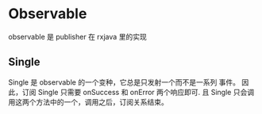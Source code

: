 # Observable
observable 是 publisher 在 rxjava 里的实现
## Single
Single 是 observable 的一个变种，它总是只发射一个而不是一系列 事件。 因此，订阅 Single 只需要 onSuccess 和 onError 两个响应即可. 且 Single 只会调用这两个方法中的一个，调用之后，订阅关系结束。 
